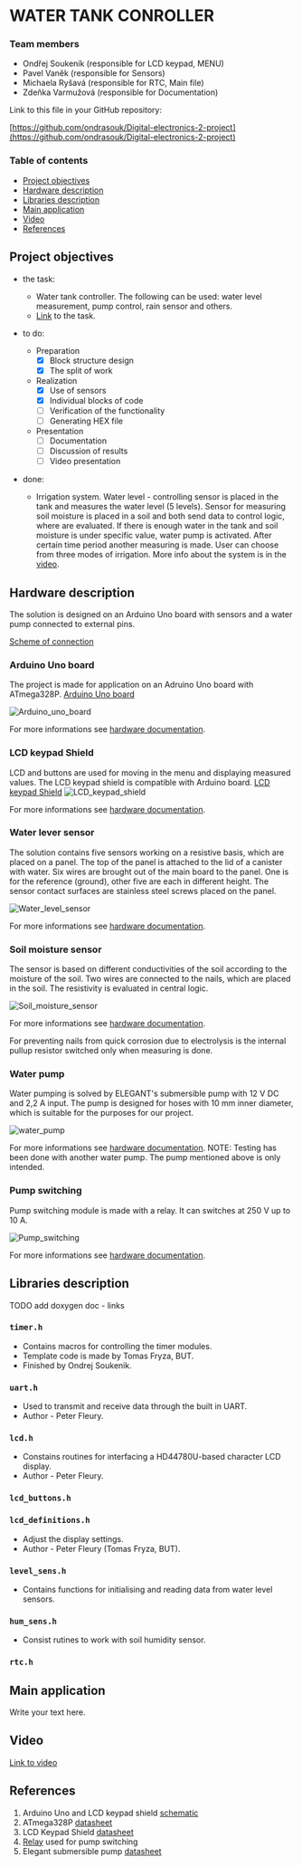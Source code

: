 # WATER TANK CONROLLER

### Team members

* Ondřej Soukeník (responsible for LCD keypad, MENU)
* Pavel Vaněk (responsible for Sensors)
* Michaela Ryšavá (responsible for RTC, Main file)
* Zdeňka Varmužová (responsible for Documentation)

Link to this file in your GitHub repository:

[https://github.com/ondrasouk/Digital-electronics-2-project](https://github.com/ondrasouk/Digital-electronics-2-project)

### Table of contents

* [Project objectives](#objectives)
* [Hardware description](#hardware)
* [Libraries description](#libs)
* [Main application](#main)
* [Video](#video)
* [References](#references)

<a name="objectives"></a>

## Project objectives

* the task:
    * Water tank controller. The following can be used: water level measurement, pump control, rain sensor and others.
    * [Link](https://github.com/tomas-fryza/Digital-electronics-2/tree/master/Labs/project) to the task.

* to do:
    * Preparation
        * [x] Block structure design
        * [x] The split of work
    * Realization
        * [x] Use of sensors
        * [x] Individual blocks of code
        * [ ] Verification of the functionality
        * [ ] Generating HEX file
    * Presentation
        * [ ] Documentation
        * [ ] Discussion of results
        * [ ] Video presentation

* done:
    * Irrigation system. Water level - controlling sensor is placed in the tank and measures the water level (5 levels). Sensor for measuring soil moisture is placed in a soil and both send data to control logic, where are evaluated. If there is enough water in the tank and soil moisture is under specific value, water pump is activated. After certain time period another measuring is made. User can choose from three modes of irrigation. More info about the system is in the [video](https://youtu.be/Qcah5Nm7IAs).

<a name="hardware"></a>

## Hardware description

The solution is designed on an Arduino Uno board with sensors and a water pump connected to external pins.

[Scheme of connection](Docs/HW/scheme.pdf)


### Arduino Uno board 
The project is made for application on an Adruino Uno board with ATmega328P. 
[Arduino Uno board](Docs/arduino_shield.pdf)

![Arduino_uno_board](Docs/HW/Images/Arduino_uno_shield_.png)

For more informations see [hardware documentation](Docs/HW/readme.md).

### LCD keypad Shield
LCD and buttons are used for moving in the menu and displaying measured values. The LCD keypad shield is compatible with Arduino board.
[LCD keypad Shield](Docs/arduino_shield.pdf)
![LCD_keypad_shield](Docs/HW/Images/LCD_keypad_shield_.png)

For more informations see [hardware documentation](Docs/HW/readme.md).

### Water lever sensor
The solution contains five sensors working on a resistive basis, which are placed on a panel. The top of the panel is attached to the lid of a canister with water. Six wires are brought out of the main board to the panel. One is for the reference (ground), other five are each in different height. The sensor contact surfaces are stainless steel screws placed on the panel. 

![Water_level_sensor](Docs/HW/Images/water_sensor.jpeg)

For more informations see [hardware documentation](Docs/HW/readme.md).

### Soil moisture sensor
The sensor is based on different conductivities of the soil according to the moisture of the soil. Two wires are connected to the nails, which are placed in the soil. The resistivity is evaluated in central logic.

![Soil_moisture_sensor](Docs/HW/Images/hum_sensor.jpeg)

For more informations see [hardware documentation](Docs/HW/readme.md).

For preventing nails from quick corrosion due to electrolysis is the internal pullup resistor switched only when measuring is done.

### Water pump
Water pumping is solved by ELEGANT's submersible pump with 12 V DC and 2,2 A input. The pump is designed for hoses with 10 mm inner diameter, which is suitable for the purposes for our project.

![water_pump](Docs/HW/Images/cerpadlo.jpg)

For more informations see [hardware documentation](Docs/HW/readme.md).
NOTE: Testing has been done with another water pump. The pump mentioned above is only intended.

### Pump switching
Pump switching module is made with a relay. It can switches at 250 V up to 10 A.

![Pump_switching](Docs/HW/Images/relay.jpeg)

For more informations see [hardware documentation](Docs/HW/readme.md).

<a name="libs"></a>

## Libraries description
TODO add doxygen doc - links

### ``` timer.h ```
* Contains macros for controlling the timer modules.
* Template code is made by Tomas Fryza, BUT.
* Finished by Ondrej Soukenik.

### ``` uart.h ```
* Used to transmit and receive data through the built in UART.
* Author - Peter Fleury.

### ``` lcd.h ```
* Constains routines for interfacing a HD44780U-based character LCD display.
* Author - Peter Fleury.

### ``` lcd_buttons.h ```


### ``` lcd_definitions.h ```
* Adjust the display settings.
* Author - Peter Fleury (Tomas Fryza, BUT).

### ``` level_sens.h ```
* Contains functions for initialising and reading data from water level sensors.

### ``` hum_sens.h ```
* Consist rutines to work with soil humidity sensor.

### ``` rtc.h ```


<a name="main"></a>

## Main application

Write your text here.

<a name="video"></a>

## Video

[Link to video](https://youtu.be/Qcah5Nm7IAs)

<a name="references"></a>

## References

1. Arduino Uno and LCD keypad shield [schematic](Docs/arduino_shield.pdf)
2. ATmega328P [datasheet](Docs/ATmega328P_Datasheet.pdf)
3. LCD Keypad Shield [datasheet](Docs/Datasheet_DFR0009_D-Robotics.pdf)
4. [Relay](Docs/Datasheet_SRD-12VDC-xx-x_ETC.pdf) used for pump switching
5. Elegant submersible pump [datasheet](Docs/Datasheet_comet-pumpen-elegant.pdf)